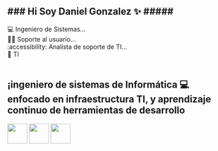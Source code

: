 <H2> ### Hi Soy Daniel Gonzalez ✨ ##### </H2>


💻 Ingeniero de Sistemas...
<br>
🧑‍💻 Soporte al usuario...
<br>
:accessibility: Analista de soporte de TI... 
<br>
📲 TI  
<br>
<H2> ¡ingeniero de sistemas de Informática 💻 enfocado en infraestructura TI, y aprendizaje continuo de herramientas de desarrollo  </H2>

 <img src="https://cdn-icons-png.flaticon.com/512/174/174854.png" width="45" style="max-width: 100%;">  <img src="https://cdn-icons-png.flaticon.com/512/5968/5968242.png" width="45" style="max-width: 100%;">  <img src=  "https://cdn-icons-png.flaticon.com/256/226/226777.png" width="45" style="max-width: 100%;">


